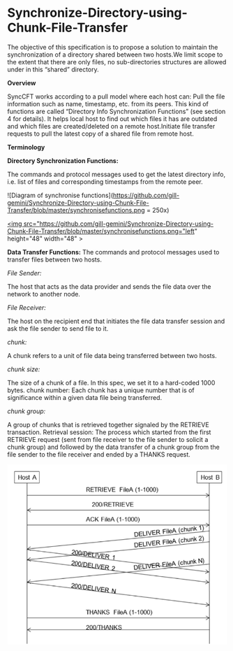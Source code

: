 # Synchronize-Directory-using-Chunk-File-Transfer

The objective of this specification is to propose a solution to maintain the synchronization of a directory shared between two hosts.We limit scope to the extent that there are only files, no sub-directories structures are allowed under in this “shared” directory.



**Overview**

SyncCFT works according to a pull model where each host can:
Pull the file information such as name, timestamp, etc. from its peers. This kind of functions are called “Directory Info Synchronization Functions” (see section 4 for details). It helps local host to find out which files it has are outdated and which files are created/deleted on a remote host.Initiate file transfer requests to pull the latest copy of a shared file from remote host.


**Terminology**

**Directory Synchronization Functions:**

The commands and protocol messages used to get the latest directory info, i.e. list of files
and corresponding timestamps from the remote peer.

![Diagram of synchronise functions](https://github.com/gill-gemini/Synchronize-Directory-using-Chunk-File-Transfer/blob/master/synchronisefunctions.png = 250x)

<a href="url"><img src="https://github.com/gill-gemini/Synchronize-Directory-using-Chunk-File-Transfer/blob/master/synchronisefunctions.png="left" height="48" width="48" ></a>

**Data Transfer Functions:**
The commands and protocol messages used to transfer files between two hosts.

*File Sender:*

The host that acts as the data provider and sends the file data over the network to another
node.

*File Receiver:*

The host on the recipient end that initiates the file data transfer session and ask the file
sender to send file to it.

*chunk:*

A chunk refers to a unit of file data being transferred between two hosts.

*chunk size:*

The size of a chunk of a file. In this spec, we set it to a hard-coded 1000 bytes.
chunk number:
Each chunk has a unique number that is of significance within a given data file being
transferred.

*chunk group:*

A group of chunks that is retrieved together signaled by the RETRIEVE transaction.
Retrieval session:
The process which started from the first RETRIEVE request (sent from file receiver to the
file sender to solicit a chunk group) and followed by the data transfer of a chunk group from the file
sender to the file receiver and ended by a THANKS request.

![Diagram for information retreival](https://github.com/gill-gemini/Synchronize-Directory-using-Chunk-File-Transfer/blob/master/informationretrieval.png)

